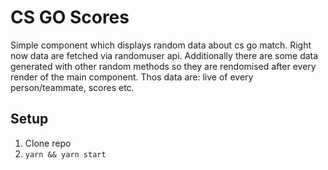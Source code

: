 # CS GO Scores

Simple component which displays random data about cs go match.
Right now data are fetched via randomuser api.
Additionally there are some data generated with other random methods so they are rendomised after every render of the main component. 
Thos data are: live of every person/teammate, scores etc.

## Setup
1. Clone repo
1. `yarn && yarn start`
